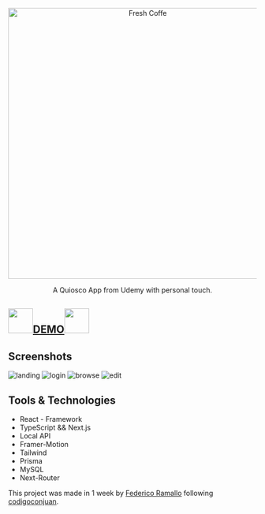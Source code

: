 <p align="center">
    <img alt="Fresh Coffe" src="https://ae01.alicdn.com/kf/HTB1qnOJTq6qK1RjSZFmq6x0PFXaV/Fresh-Coffee-Vinyl-Window-Sign-Shop-Coffee-Bar-Pub-Coffee-Window-Sticker-Sign-Takeaway-Coffee-Sign.jpg" width="550">
</p>

<div align="center">

<p align="center">
  A Quiosco App from Udemy with personal touch.
</p>

</div>

## <img src="https://cdn.icon-icons.com/icons2/1368/PNG/512/-coffee-container_89755.png" width="50px"/><a href="https://quioscoapp-ramallo.up.railway.app/" target="_blank">DEMO</a><img src="https://cdn.icon-icons.com/icons2/1368/PNG/512/-coffee-container_89755.png" width="50px"/>

## Screenshots

<img src="https://i.ibb.co/V9LtDKs/Screenshot-1.png" target="_blank" alt="landing"/>
<img src="https://i.ibb.co/drcmPm9/Screenshot-2.png" target="_blank" alt="login"/>
<img src="https://i.ibb.co/1TzXdFT/Screenshot-4.png" target="_blank" alt="browse"/>
<img src="https://i.ibb.co/TPPT1Yn/Screenshot-3.png" target="_blank" alt="edit"/>

## Tools & Technologies

- React - Framework
- TypeScript && Next.js
- Local API
- Framer-Motion
- Tailwind
- Prisma
- MySQL
- Next-Router

This project was made in 1 week by [Federico Ramallo](https://github.com/Fede-Ramallo) following [codigoconjuan](https://github.com/codigoconjuan).
